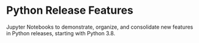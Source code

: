# Python Release Features

Jupyter Notebooks to demonstrate, organize, and consolidate new features in Python releases, starting with Python 3.8.
